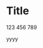
# Title
123
456
789

yyyy
<!--stackedit_data:
eyJkaXNjdXNzaW9ucyI6eyJMa3dlRkVZa0tPSDkzR0xOIjp7In
N0YXJ0Ijo5LCJlbmQiOjEyLCJ0ZXh0IjoiMTIzIn0sIlFOMDc5
Ymc3c20xdTkyMWQiOnsic3RhcnQiOjE3LCJlbmQiOjIwLCJ0ZX
h0IjoiNzg5In19LCJjb21tZW50cyI6eyJIQTR4WDNTZ1Z0bDR6
Wld6Ijp7ImRpc2N1c3Npb25JZCI6Ikxrd2VGRVlrS09IOTNHTE
4iLCJzdWIiOiJnaDoxMzM2NTIyNjMiLCJ0ZXh0IjoiYSIsImNy
ZWF0ZWQiOjE3MTc2NTU0Njk4MzR9LCJMUEk4VzhjZmhWMlhqVG
1lIjp7ImRpc2N1c3Npb25JZCI6Ikxrd2VGRVlrS09IOTNHTE4i
LCJzdWIiOiJnaDoxMzM2NTIyNjMiLCJ0ZXh0IjoiYiIsImNyZW
F0ZWQiOjE3MTc2NTU0Nzk2MTZ9LCJLa2NrQ0JKcTR2cTdqVFZB
Ijp7ImRpc2N1c3Npb25JZCI6IlFOMDc5Ymc3c20xdTkyMWQiLC
JzdWIiOiJnaDoxMzM2NTIyNjMiLCJ0ZXh0IjoiYyIsImNyZWF0
ZWQiOjE3MTc2NTU0ODM5NDB9fSwiaGlzdG9yeSI6Wy05OTUxNT
A0NjMsLTQ4NDg2NjA2MCw0MjAzNDU3ODZdfQ==
-->